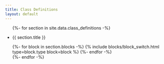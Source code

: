 ```yaml
---
title: Class Definitions
layout: default
---
```

<div class="ClassDefinitions pt2">

  <ul class="list-reset">
    {%- for section in site.data.class_definitions -%}
      <li class="ClassDefinitions__section clearfix founders-grotesk color-gray pt2" data-section id="{{ section.target_id }}">
        <div class="col col-12 py1 lg:col-3 lg:py0">
          <p class="font-size-xs uppercase color-gray">
            {{ section.title }}
          </p>
        </div>
        <div class="col col-12 lg:col-9">
          {%- for block in section.blocks -%}
              {% include blocks/block_switch.html type=block.type block=block %}
          {%- endfor -%}
        </div>
      </li>
    {%- endfor -%}
  </ul>

</div>
